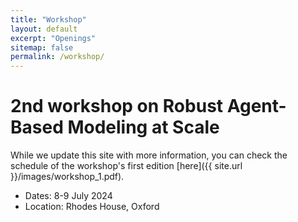 ```yaml
---
title: "Workshop"
layout: default
excerpt: "Openings"
sitemap: false
permalink: /workshop/
---
```



# 2nd workshop on Robust Agent-Based Modeling at Scale

While we update this site with more information, you can check the schedule of the workshop's first edition [here]({{ site.url }}/images/workshop_1.pdf).

- Dates: 8-9 July 2024
- Location: Rhodes House, Oxford